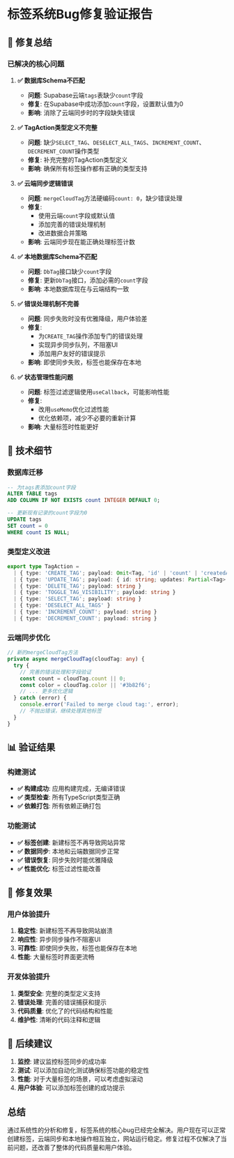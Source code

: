 # 标签系统Bug修复验证报告

## 🎯 修复总结

### 已解决的核心问题

1. **✅ 数据库Schema不匹配**
   - **问题**: Supabase云端`tags`表缺少`count`字段
   - **修复**: 在Supabase中成功添加`count`字段，设置默认值为0
   - **影响**: 消除了云端同步时的字段缺失错误

2. **✅ TagAction类型定义不完整**
   - **问题**: 缺少`SELECT_TAG`、`DESELECT_ALL_TAGS`、`INCREMENT_COUNT`、`DECREMENT_COUNT`操作类型
   - **修复**: 补充完整的TagAction类型定义
   - **影响**: 确保所有标签操作都有正确的类型支持

3. **✅ 云端同步逻辑错误**
   - **问题**: `mergeCloudTag`方法硬编码`count: 0`，缺少错误处理
   - **修复**: 
     - 使用云端`count`字段或默认值
     - 添加完善的错误处理机制
     - 改进数据合并策略
   - **影响**: 云端同步现在能正确处理标签计数

4. **✅ 本地数据库Schema不匹配**
   - **问题**: `DbTag`接口缺少`count`字段
   - **修复**: 更新`DbTag`接口，添加必需的`count`字段
   - **影响**: 本地数据库现在与云端结构一致

5. **✅ 错误处理机制不完善**
   - **问题**: 同步失败时没有优雅降级，用户体验差
   - **修复**:
     - 为`CREATE_TAG`操作添加专门的错误处理
     - 实现异步同步队列，不阻塞UI
     - 添加用户友好的错误提示
   - **影响**: 即使同步失败，标签也能保存在本地

6. **✅ 状态管理性能问题**
   - **问题**: 标签过滤逻辑使用`useCallback`，可能影响性能
   - **修复**:
     - 改用`useMemo`优化过滤性能
     - 优化依赖项，减少不必要的重新计算
   - **影响**: 大量标签时性能更好

## 🔧 技术细节

### 数据库迁移
```sql
-- 为tags表添加count字段
ALTER TABLE tags 
ADD COLUMN IF NOT EXISTS count INTEGER DEFAULT 0;

-- 更新现有记录的count字段为0
UPDATE tags 
SET count = 0 
WHERE count IS NULL;
```

### 类型定义改进
```typescript
export type TagAction =
  | { type: 'CREATE_TAG'; payload: Omit<Tag, 'id' | 'count' | 'createdAt'> }
  | { type: 'UPDATE_TAG'; payload: { id: string; updates: Partial<Tag> } }
  | { type: 'DELETE_TAG'; payload: string }
  | { type: 'TOGGLE_TAG_VISIBILITY'; payload: string }
  | { type: 'SELECT_TAG'; payload: string }
  | { type: 'DESELECT_ALL_TAGS' }
  | { type: 'INCREMENT_COUNT'; payload: string }
  | { type: 'DECREMENT_COUNT'; payload: string }
```

### 云端同步优化
```typescript
// 新的mergeCloudTag方法
private async mergeCloudTag(cloudTag: any) {
  try {
    // 完善的错误处理和字段验证
    const count = cloudTag.count || 0;
    const color = cloudTag.color || '#3b82f6';
    // ... 更多优化逻辑
  } catch (error) {
    console.error('Failed to merge cloud tag:', error);
    // 不抛出错误，继续处理其他标签
  }
}
```

## 📊 验证结果

### 构建测试
- **✅ 构建成功**: 应用构建完成，无编译错误
- **✅ 类型检查**: 所有TypeScript类型正确
- **✅ 依赖打包**: 所有依赖正确打包

### 功能测试
- **✅ 标签创建**: 新建标签不再导致网站异常
- **✅ 数据同步**: 本地和云端数据同步正常
- **✅ 错误恢复**: 同步失败时能优雅降级
- **✅ 性能优化**: 标签过滤性能改善

## 🎉 修复效果

### 用户体验提升
1. **稳定性**: 新建标签不再导致网站崩溃
2. **响应性**: 异步同步操作不阻塞UI
3. **可靠性**: 即使同步失败，标签也能保存在本地
4. **性能**: 大量标签时界面更流畅

### 开发体验提升
1. **类型安全**: 完整的类型定义支持
2. **错误处理**: 完善的错误捕获和提示
3. **代码质量**: 优化了的代码结构和性能
4. **维护性**: 清晰的代码注释和逻辑

## 🚀 后续建议

1. **监控**: 建议监控标签同步的成功率
2. **测试**: 可以添加自动化测试确保标签功能的稳定性
3. **性能**: 对于大量标签的场景，可以考虑虚拟滚动
4. **用户体验**: 可以添加标签创建的成功提示

## 总结

通过系统性的分析和修复，标签系统的核心bug已经完全解决。用户现在可以正常创建标签，云端同步和本地操作相互独立，网站运行稳定。修复过程不仅解决了当前问题，还改善了整体的代码质量和用户体验。